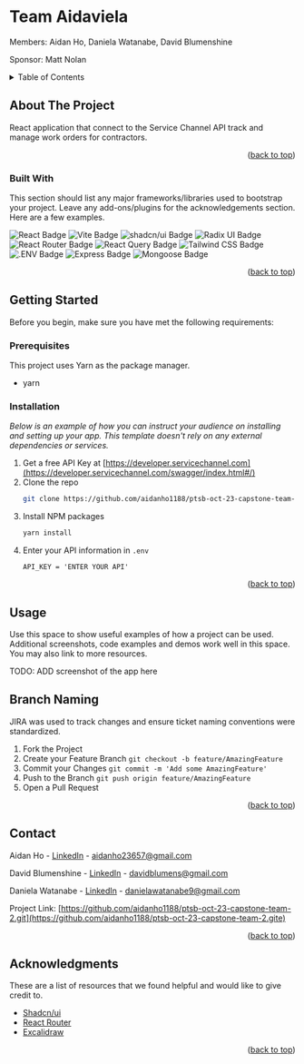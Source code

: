 <!-- # ptsb-oct-23-capstone-team-2 -->

# Team Aidaviela
Members: Aidan Ho, Daniela Watanabe, David Blumenshine

Sponsor: Matt Nolan

<a name="readme-top"></a>

<!-- PROJECT LOGO -->
<!-- <br />
<div align="center">
  <a href="https://github.com/othneildrew/Best-README-Template">
    <img src="images/logo.png" alt="Logo" width="80" height="80">
  </a>

  <h3 align="center">Best-README-Template</h3>

  <p align="center">
    An awesome README template to jumpstart your projects!
    <br />
    <a href="https://github.com/othneildrew/Best-README-Template"><strong>Explore the docs »</strong></a>
    <br />
    <br />
    <a href="https://github.com/othneildrew/Best-README-Template">View Demo</a>
    ·
    <a href="https://github.com/othneildrew/Best-README-Template/issues">Report Bug</a>
    ·
    <a href="https://github.com/othneildrew/Best-README-Template/issues">Request Feature</a>
  </p>
</div> -->

<!-- TABLE OF CONTENTS -->
<details>
  <summary>Table of Contents</summary>
  <ol>
    <li>
      <a href="#about-the-project">About The Project</a>
      <ul>
        <li><a href="#built-with">Built With</a></li>
      </ul>
    </li>
    <li>
      <a href="#getting-started">Getting Started</a>
      <ul>
        <li><a href="#prerequisites">Prerequisites</a></li>
        <li><a href="#installation">Installation</a></li>
      </ul>
    </li>
    <li><a href="#usage">Usage</a></li>
    <li><a href="#roadmap">Roadmap</a></li>
    <li><a href="#contributing">Contributing</a></li>
    <li><a href="#license">License</a></li>
    <li><a href="#contact">Contact</a></li>
    <li><a href="#acknowledgments">Acknowledgments</a></li>
  </ol>
</details>

<!-- ABOUT THE PROJECT -->

## About The Project

<!-- [![Product Name Screen Shot][product-screenshot]](https://example.com) -->

React application that connect to the Service Channel API track and manage work orders for contractors.

<p align="right">(<a href="#readme-top">back to top</a>)</p>

### Built With

This section should list any major frameworks/libraries used to bootstrap your project. Leave any add-ons/plugins for the acknowledgements section. Here are a few examples.

 ![React Badge](https://img.shields.io/badge/React-61DAFB?logo=react&logoColor=000&style=for-the-badge)
 ![Vite Badge](https://img.shields.io/badge/Vite-646CFF?logo=vite&logoColor=fff&style=for-the-badge)
 ![shadcn/ui Badge](https://img.shields.io/badge/shadcn%2Fui-000?logo=shadcnui&logoColor=fff&style=for-the-badge)
 ![Radix UI Badge](https://img.shields.io/badge/Radix%20UI-161618?logo=radixui&logoColor=fff&style=for-the-badge)
 ![React Router Badge](https://img.shields.io/badge/React%20Router-CA4245?logo=reactrouter&logoColor=fff&style=for-the-badge)
 ![React Query Badge](https://img.shields.io/badge/React%20Query-FF4154?logo=reactquery&logoColor=fff&style=for-the-badge)
 ![Tailwind CSS Badge](https://img.shields.io/badge/Tailwind%20CSS-06B6D4?logo=tailwindcss&logoColor=fff&style=for-the-badge)
 ![.ENV Badge](https://img.shields.io/badge/.ENV-ECD53F?logo=dotenv&logoColor=000&style=for-the-badge)
 ![Express Badge](https://img.shields.io/badge/Express-000?logo=express&logoColor=fff&style=for-the-badge)
 ![Mongoose Badge](https://img.shields.io/badge/Mongoose-F04D35?logo=mongoosedotws&logoColor=fff&style=for-the-badge)

<p align="right">(<a href="#readme-top">back to top</a>)</p>

<!-- GETTING STARTED -->

## Getting Started

Before you begin, make sure you have met the following requirements:

### Prerequisites

This project uses Yarn as the package manager.

- yarn

### Installation

_Below is an example of how you can instruct your audience on installing and setting up your app. This template doesn't rely on any external dependencies or services._

1. Get a free API Key at [https://developer.servicechannel.com](https://developer.servicechannel.com/swagger/index.html#/)
2. Clone the repo
   ```sh
   git clone https://github.com/aidanho1188/ptsb-oct-23-capstone-team-2.git
   ```
3. Install NPM packages
   ```sh
   yarn install
   ```
4. Enter your API information in `.env`
   ```.env
   API_KEY = 'ENTER YOUR API'
   ```

<p align="right">(<a href="#readme-top">back to top</a>)</p>

<!-- USAGE EXAMPLES -->

## Usage

Use this space to show useful examples of how a project can be used. Additional screenshots, code examples and demos work well in this space. You may also link to more resources.

TODO: ADD screenshot of the app here

<!-- CONTRIBUTING -->

## Branch Naming

JIRA was used to track changes and ensure ticket naming conventions were standardized.

1. Fork the Project
2. Create your Feature Branch `git checkout -b feature/AmazingFeature`
3. Commit your Changes `git commit -m 'Add some AmazingFeature'`
4. Push to the Branch `git push origin feature/AmazingFeature`
5. Open a Pull Request

<p align="right">(<a href="#readme-top">back to top</a>)</p>

<!-- CONTACT -->

## Contact

Aidan Ho - [LinkedIn](https://www.linkedin.com/in/aidan-ho-07415b198/) - aidanho23657@gmail.com

David Blumenshine - [LinkedIn](https://www.linkedin.com/in/davidblumenshine/) - davidblumens@gmail.com

Daniela Watanabe - [LinkedIn](www.linkedin.com/in/daniela-watanabe-882361241) - danielawatanabe9@gmail.com

Project Link: [https://github.com/aidanho1188/ptsb-oct-23-capstone-team-2.git](https://github.com/aidanho1188/ptsb-oct-23-capstone-team-2.gite)

<p align="right">(<a href="#readme-top">back to top</a>)</p>

<!-- ACKNOWLEDGMENTS -->

## Acknowledgments

These are a list of resources that we found helpful and would like to give credit to.

- [Shadcn/ui](https://ui.shadcn.com)
- [React Router](https://reactrouter.com/en/main)
- [Excalidraw](https://excalidraw.com/)
<!-- - [Malven's Grid Cheatsheet](https://grid.malven.co/) -->
<!-- - [Img Shields](https://shields.io) -->
<!-- - [GitHub Pages](https://pages.github.com)
- [Font Awesome](https://fontawesome.com)
- [React Icons](https://react-icons.github.io/react-icons/search) -->

<p align="right">(<a href="#readme-top">back to top</a>)</p>
